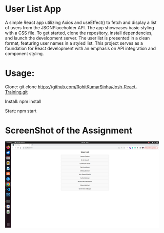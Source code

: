 # User List App
A simple React app utilizing Axios and useEffect() to fetch and display a list of users from the JSONPlaceholder API. The app showcases basic styling with a CSS file. To get started, clone the repository, install dependencies, and launch the development server. The user list is presented in a clean format, featuring user names in a styled list. This project serves as a foundation for React development with an emphasis on API integration and component styling.

# Usage:

Clone: git clone https://github.com/RohitKumarSinha/Josh-React-Training.git

Install: npm install

Start: npm start

# ScreenShot of the Assignment
![assignment-two](https://github.com/RohitKumarSinha/Josh-React-Training/blob/main/assignment-two/public/userListApp.png)
